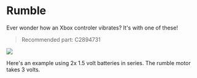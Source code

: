 # Rumble

Ever wonder how an Xbox controler vibrates? It's with one of these!

> Recommended part: C2894731

![](https://cloud-4xjgn524y-hack-club-bot.vercel.app/0screenshot_2024-03-01_at_16.10.30.png)

Here's an example using 2x 1.5 volt batteries in series. The rumble motor takes 3 volts.